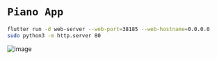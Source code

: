 # `Piano App`

```bash
flutter run -d web-server --web-port=38185 --web-hostname=0.0.0.0
sudo python3 -m http.server 80
```

![image](https://github.com/user-attachments/assets/f503d4cb-b03a-4b13-a0c6-46e4c30ae935)
